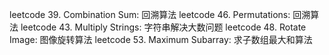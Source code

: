 leetcode 39. Combination Sum: 回溯算法
leetcode 46. Permutations: 回溯算法
leetcode 43. Multiply Strings: 字符串解决大数问题
leetcode 48. Rotate Image: 图像旋转算法
leetcode 53. Maximum Subarray: 求子数组最大和算法